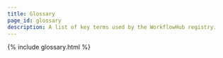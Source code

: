 ```yaml
---
title: Glossary
page_id: glossary
description: A list of key terms used by the WorkflowHub registry.
---
```


{% include glossary.html %}
